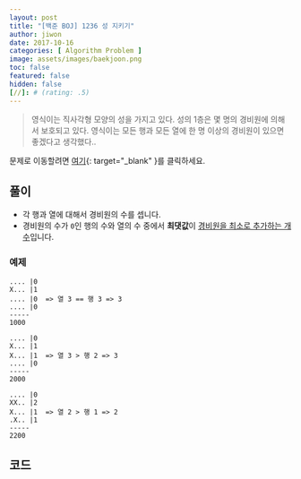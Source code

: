 ```yaml
---
layout: post
title: "[백준 BOJ] 1236 성 지키기"
author: jiwon
date: 2017-10-16
categories: [ Algorithm Problem ]
image: assets/images/baekjoon.png
toc: false
featured: false
hidden: false
[//]: # (rating: .5)
---
```


> 영식이는 직사각형 모양의 성을 가지고 있다. 성의 1층은 몇 명의 경비원에 의해서 보호되고 있다. 영식이는 모든 행과 모든 열에 한 명 이상의 경비원이 있으면 좋겠다고 생각했다..

문제로 이동할려면 [여기](https://www.acmicpc.net/problem/1236){: target="_blank" }를 클릭하세요.

## 풀이

- 각 행과 열에 대해서 경비원의 수를 셉니다.
- 경비원의 수가 `0`인 행의 수와 열의 수 중에서 **최댓값**이 <u>경비원을 최소로 추가하는 개수</u>입니다.


### 예제

```
.... |0
X... |1
.... |0  => 열 3 == 행 3 => 3
.... |0
-----
1000

.... |0
X... |1
X... |1  => 열 3 > 행 2 => 3
.... |0
-----
2000

.... |0
XX.. |2
X... |1  => 열 2 > 행 1 => 2
.X.. |1
-----
2200 
```



## 코드  


<script src="https://gist.github.com/jiwondh/0c47b8fffc65bc91dc314d2924c3bce1.js"></script>









